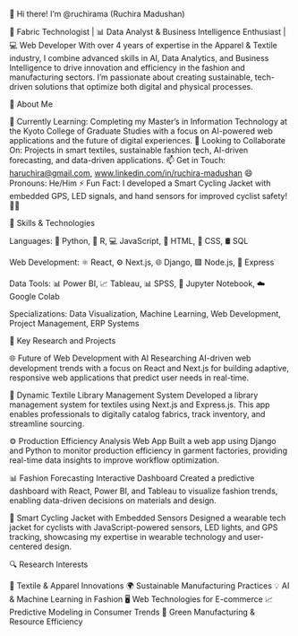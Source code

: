 👋 Hi there! I’m @ruchirama (Ruchira Madushan)

👔 Fabric Technologist | 📊 Data Analyst & Business Intelligence Enthusiast | 💻 Web Developer
With over 4 years of expertise in the Apparel & Textile industry, I combine advanced skills in AI, Data Analytics, and Business Intelligence to drive innovation and efficiency in the fashion and manufacturing sectors. I’m passionate about creating sustainable, tech-driven solutions that optimize both digital and physical processes.

👀 About Me

🌱 Currently Learning: Completing my Master’s in Information Technology at the Kyoto College of Graduate Studies with a focus on AI-powered web applications and the future of digital experiences.
💞️ Looking to Collaborate On: Projects in smart textiles, sustainable fashion tech, AI-driven forecasting, and data-driven applications.
📫 Get in Touch: haruchira@gmail.com, www.linkedin.com/in/ruchira-madushan 
😄 Pronouns: He/Him
⚡ Fun Fact: I developed a Smart Cycling Jacket with embedded GPS, LED signals, and hand sensors for improved cyclist safety! 🚴💡

💼 Skills & Technologies

Languages: 🐍 Python, 🐍 R, 💻 JavaScript, 📄 HTML, 🎨 CSS, 🛢️ SQL

Web Development: ⚛️ React, ⚙️ Next.js, 🌐 Django, 🟩 Node.js, 🔌 Express

Data Tools: 📊 Power BI, 📈 Tableau, 📊 SPSS, 📔 Jupyter Notebook, ☁️ Google Colab

Specializations: Data Visualization, Machine Learning, Web Development, Project Management, ERP Systems

🚀 Key Research and Projects

🌐 Future of Web Development with AI
Researching AI-driven web development trends with a focus on React and Next.js for building adaptive, responsive web applications that predict user needs in real-time.

📖 Dynamic Textile Library Management System
Developed a library management system for textiles using Next.js and Express.js. This app enables professionals to digitally catalog fabrics, track inventory, and streamline sourcing.

⚙️ Production Efficiency Analysis Web App
Built a web app using Django and Python to monitor production efficiency in garment factories, providing real-time data insights to improve workflow optimization.

📊 Fashion Forecasting Interactive Dashboard
Created a predictive dashboard with React, Power BI, and Tableau to visualize fashion trends, enabling data-driven decisions on materials and design.

🚴 Smart Cycling Jacket with Embedded Sensors
Designed a wearable tech jacket for cyclists with JavaScript-powered sensors, LED lights, and GPS tracking, showcasing my expertise in wearable technology and user-centered design.


🔍 Research Interests

🧵 Textile & Apparel Innovations
🌍 Sustainable Manufacturing Practices
💡 AI & Machine Learning in Fashion
🖥️ Web Technologies for E-commerce
📈 Predictive Modeling in Consumer Trends
🌱 Green Manufacturing & Resource Efficiency
